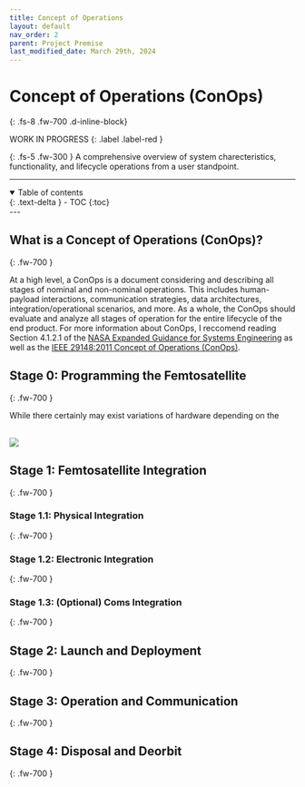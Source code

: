 ```yaml
---
title: Concept of Operations
layout: default
nav_order: 2
parent: Project Premise
last_modified_date: March 29th, 2024
---
```


# Concept of Operations (ConOps)
{: .fs-8 .fw-700 .d-inline-block}

WORK IN PROGRESS
{: .label .label-red }

{: .fs-5 .fw-300 }
A comprehensive overview of system charecteristics, functionality, and lifecycle operations from a user standpoint.

---
<details open markdown="block">
  <summary>
    Table of contents
  </summary>
  {: .text-delta }
- TOC
{:toc}
</details>
---

## What is a Concept of Operations (ConOps)?
{: .fw-700 }

At a high level, a ConOps is a document considering and describing all stages of nominal and non-nominal operations. This includes human-payload interactions, communication strategies, data architectures, integration/operational scenarios, and more. As a whole, the ConOps should evaluate and analyze all stages of operation for the entire lifecycle of the end product. For more information about ConOps, I reccomend reading Section 4.1.2.1 of the [NASA Expanded Guidance for Systems Engineering](https://ntrs.nasa.gov/api/citations/20170007238/downloads/20170007238.pdf) as well as the [IEEE 29148:2011 Concept of Operations (ConOps)](https://ieeexplore.ieee.org/document/761853).

## Stage 0: Programming the Femtosatellite
{: .fw-700 }

While there certainly may exist variations of hardware depending on the 

<br />
<p align:center style="margin: auto;">
  <img src="/assets/BehavioralDiagram.png" />
</p>

## Stage 1: Femtosatellite Integration
{: .fw-700 }

### Stage 1.1: Physical Integration
{: .fw-700 }

### Stage 1.2: Electronic Integration
{: .fw-700 }

### Stage 1.3: (Optional) Coms Integration
{: .fw-700 }

## Stage 2: Launch and Deployment
{: .fw-700 }

## Stage 3: Operation and Communication
{: .fw-700 }

## Stage 4: Disposal and Deorbit
{: .fw-700 }